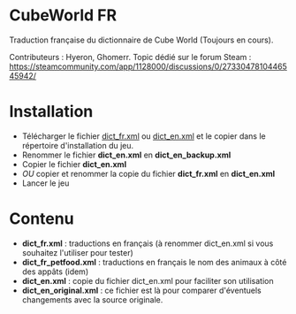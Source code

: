 # CubeWorld FR
Traduction française du dictionnaire de Cube World (Toujours en cours).

Contributeurs : Hyeron, Ghomerr.
Topic dédié sur le forum Steam : https://steamcommunity.com/app/1128000/discussions/0/2733047810446545942/

# Installation
* Télécharger le fichier [dict_fr.xml](dict_fr.xml) ou [dict_en.xml](dict_en.xml) et le copier dans le répertoire d'installation du jeu.
* Renommer le fichier **dict_en.xml** en **dict_en_backup.xml**
* Copier le fichier **dict_en.xml**
* *OU* copier et renommer la copie du fichier **dict_fr.xml** en **dict_en.xml**
* Lancer le jeu

# Contenu 
* **dict_fr.xml** : traductions en français (à renommer dict_en.xml si vous souhaitez l'utiliser pour tester)
* **dict_fr_petfood.xml** : traductions en français le nom des animaux à côté des appâts (idem)
* **dict_en.xml** : copie du fichier dict_en.xml pour faciliter son utilisation
* **dict_en_original.xml** : ce fichier est là pour comparer d'éventuels changements avec la source originale.
